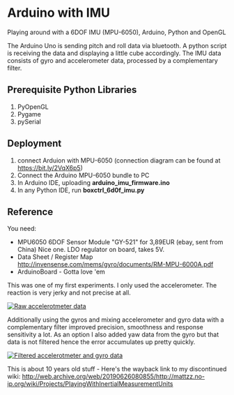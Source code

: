 # Arduino with IMU 
Playing around with a 6DOF IMU (MPU-6050), Arduino, Python and OpenGL

The Arduino Uno is sending pitch and roll data via bluetooth. A python script is receiving the data and displaying a little cube accordingly. The IMU data consists of gyro and accelerometer data, processed by a complementary filter.

## Prerequisite Python Libraries
1. PyOpenGL 
2. Pygame
3. pySerial

## Deployment 
1. connect Arduion with MPU-6050 (connection diagram can be found at https://bit.ly/2VqX6p5)
2. Connect the Arduino MPU-6050 bundle to PC
2. In Arduino IDE, uploading **arduino_imu_firmware.ino**
3. In any Python IDE, run **boxctrl_6d0f_imu.py**

## Reference

You need:
* MPU6050 6DOF Sensor Module "GY-521" for 3,89EUR (ebay, sent from China)
Nice one. LDO regulator on board, takes 5V.
* Data Sheet / Register Map http://invensense.com/mems/gyro/documents/RM-MPU-6000A.pdf
* ArduinoBoard - Gotta love 'em

This was one of my first experiments. I only used the accelerometer. The reaction is very jerky and not precise at all.

[![Raw accelerotmeter data](https://img.youtube.com/vi/hf3emXvTad8/0.jpg)](https://www.youtube.com/watch?v=hf3emXvTad8)

Additionally using the gyros and mixing accelerometer and gyro data with a complementary filter improved precision, smoothness and response sensitivity a lot. As an option I also added yaw data from the gyro but that data is not filtered hence the error accumulates up pretty quickly.


[![Filtered accelerotmeter and gyro data](https://img.youtube.com/vi/yqFfmwVufMo/0.jpg)](https://www.youtube.com/watch?v=yqFfmwVufMo)

This is about 10 years old stuff - Here's the wayback link to my discontinued wiki:
http://web.archive.org/web/20190626080855/http://mattzz.no-ip.org/wiki/Projects/PlayingWithInertialMeasurementUnits
